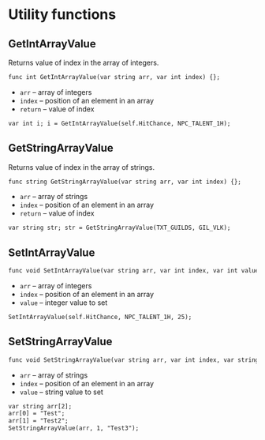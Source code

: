 # Utility functions

## GetIntArrayValue

Returns value of index in the array of integers.

```dae
func int GetIntArrayValue(var string arr, var int index) {};
```

- `arr` – array of integers
- `index` – position of an element in an array
- `return` – value of index

```dae title="Example usage"
var int i; i = GetIntArrayValue(self.HitChance, NPC_TALENT_1H);
```

## GetStringArrayValue

Returns value of index in the array of strings.

```dae
func string GetStringArrayValue(var string arr, var int index) {};
```

- `arr` – array of strings
- `index` – position of an element in an array
- `return` – value of index

```dae title="Example usage"
var string str; str = GetStringArrayValue(TXT_GUILDS, GIL_VLK);
```

## SetIntArrayValue

```dae
func void SetIntArrayValue(var string arr, var int index, var int value) {};
```

- `arr` – array of integers
- `index` – position of an element in an array
- `value` – integer value to set

```dae title="Example usage"
SetIntArrayValue(self.HitChance, NPC_TALENT_1H, 25);
```

## SetStringArrayValue

```dae
func void SetStringArrayValue(var string arr, var int index, var string value) {};
```

- `arr` – array of strings
- `index` – position of an element in an array
- `value` – string value to set

```dae title="Example usage"
var string arr[2];
arr[0] = "Test";
arr[1] = "Test2";
SetStringArrayValue(arr, 1, "Test3");
```
